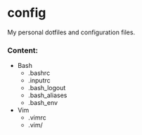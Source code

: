 # config
My personal dotfiles and configuration files.

### Content:
- Bash
    - .bashrc
    - .inputrc
    - .bash\_logout
    - .bash\_aliases
    - .bash\_env
- Vim
    - .vimrc
    - .vim/
